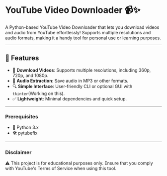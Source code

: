 # YouTube Video Downloader 📹✨  

A Python-based YouTube Video Downloader that lets you download videos and audio from YouTube effortlessly! Supports multiple resolutions and audio formats, making it a handy tool for personal use or learning purposes.  

---

## 📌 Features  
- 🎥 **Download Videos**: Supports multiple resolutions, including 360p, 720p, and 1080p.  
- 🎵 **Audio Extraction**: Save audio in MP3 or other formats.  
- 🔍 **Simple Interface**: User-friendly CLI or optional GUI with `tkinter`(Working on this).  
- ✅ **Lightweight**: Minimal dependencies and quick setup.  

---

### Prerequisites  
- 🐍 Python 3.x
- 🛠️ pytubefix

---
### Disclaimer
⚠️ This project is for educational purposes only. Ensure that you comply with YouTube's Terms of Service when using this tool.
